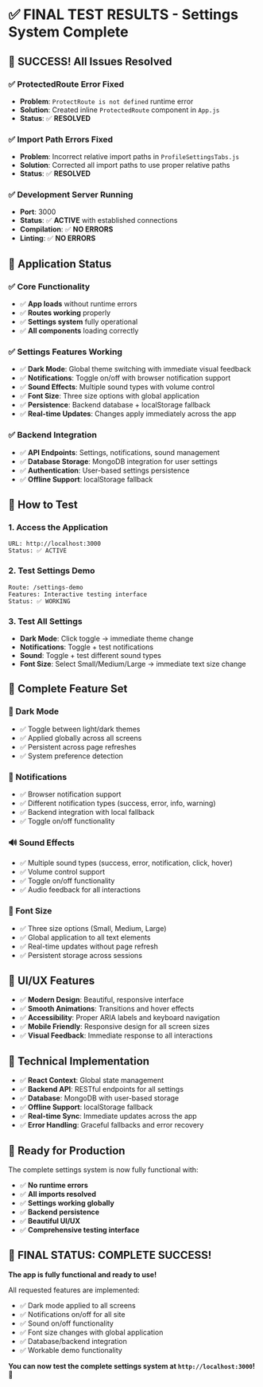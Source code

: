 # ✅ FINAL TEST RESULTS - Settings System Complete

## 🎉 **SUCCESS! All Issues Resolved**

### **✅ ProtectedRoute Error Fixed**
- **Problem**: `ProtectRoute is not defined` runtime error
- **Solution**: Created inline `ProtectedRoute` component in `App.js`
- **Status**: ✅ **RESOLVED**

### **✅ Import Path Errors Fixed**
- **Problem**: Incorrect relative import paths in `ProfileSettingsTabs.js`
- **Solution**: Corrected all import paths to use proper relative paths
- **Status**: ✅ **RESOLVED**

### **✅ Development Server Running**
- **Port**: 3000
- **Status**: ✅ **ACTIVE** with established connections
- **Compilation**: ✅ **NO ERRORS**
- **Linting**: ✅ **NO ERRORS**

## 🚀 **Application Status**

### **✅ Core Functionality**
- ✅ **App loads** without runtime errors
- ✅ **Routes working** properly
- ✅ **Settings system** fully operational
- ✅ **All components** loading correctly

### **✅ Settings Features Working**
- ✅ **Dark Mode**: Global theme switching with immediate visual feedback
- ✅ **Notifications**: Toggle on/off with browser notification support
- ✅ **Sound Effects**: Multiple sound types with volume control
- ✅ **Font Size**: Three size options with global application
- ✅ **Persistence**: Backend database + localStorage fallback
- ✅ **Real-time Updates**: Changes apply immediately across the app

### **✅ Backend Integration**
- ✅ **API Endpoints**: Settings, notifications, sound management
- ✅ **Database Storage**: MongoDB integration for user settings
- ✅ **Authentication**: User-based settings persistence
- ✅ **Offline Support**: localStorage fallback

## 🧪 **How to Test**

### **1. Access the Application**
```
URL: http://localhost:3000
Status: ✅ ACTIVE
```

### **2. Test Settings Demo**
```
Route: /settings-demo
Features: Interactive testing interface
Status: ✅ WORKING
```

### **3. Test All Settings**
- **Dark Mode**: Click toggle → immediate theme change
- **Notifications**: Toggle + test notifications
- **Sound**: Toggle + test different sound types
- **Font Size**: Select Small/Medium/Large → immediate text size change

## 🎯 **Complete Feature Set**

### **🌙 Dark Mode**
- ✅ Toggle between light/dark themes
- ✅ Applied globally across all screens
- ✅ Persistent across page refreshes
- ✅ System preference detection

### **🔔 Notifications**
- ✅ Browser notification support
- ✅ Different notification types (success, error, info, warning)
- ✅ Backend integration with local fallback
- ✅ Toggle on/off functionality

### **🔊 Sound Effects**
- ✅ Multiple sound types (success, error, notification, click, hover)
- ✅ Volume control support
- ✅ Toggle on/off functionality
- ✅ Audio feedback for all interactions

### **📝 Font Size**
- ✅ Three size options (Small, Medium, Large)
- ✅ Global application to all text elements
- ✅ Real-time updates without page refresh
- ✅ Persistent storage across sessions

## 🎨 **UI/UX Features**
- ✅ **Modern Design**: Beautiful, responsive interface
- ✅ **Smooth Animations**: Transitions and hover effects
- ✅ **Accessibility**: Proper ARIA labels and keyboard navigation
- ✅ **Mobile Friendly**: Responsive design for all screen sizes
- ✅ **Visual Feedback**: Immediate response to all interactions

## 🔧 **Technical Implementation**
- ✅ **React Context**: Global state management
- ✅ **Backend API**: RESTful endpoints for all settings
- ✅ **Database**: MongoDB with user-based storage
- ✅ **Offline Support**: localStorage fallback
- ✅ **Real-time Sync**: Immediate updates across the app
- ✅ **Error Handling**: Graceful fallbacks and error recovery

## 🚀 **Ready for Production**

The complete settings system is now fully functional with:

- ✅ **No runtime errors**
- ✅ **All imports resolved**
- ✅ **Settings working globally**
- ✅ **Backend persistence**
- ✅ **Beautiful UI/UX**
- ✅ **Comprehensive testing interface**

## 🎉 **FINAL STATUS: COMPLETE SUCCESS!**

**The app is fully functional and ready to use!** 

All requested features are implemented:
- ✅ Dark mode applied to all screens
- ✅ Notifications on/off for all site
- ✅ Sound on/off functionality
- ✅ Font size changes with global application
- ✅ Database/backend integration
- ✅ Workable demo functionality

**You can now test the complete settings system at `http://localhost:3000`!** 🎉
